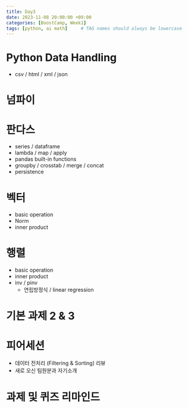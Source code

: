 ```yaml
---
title: Day3
date: 2023-11-08 20:00:00 +09:00
categories: [BoostCamp, Week1]
tags: [python, ai math]     # TAG names should always be lowercase
---
```


# Python Data Handling
- csv / html / xml / json
    
# 넘파이

# 판다스
- series / dataframe
- lambda / map / apply
- pandas built-in functions
- groupby / crosstab / merge / concat
- persistence

# 벡터
- basic operation
- Norm
- inner product

# 행렬
- basic operation
- inner product
- inv / pinv
    - 연립방정식 / linear regression

# 기본 과제 2 & 3

# 피어세션
- 데이터 전처리 (Filtering & Sorting) 리뷰
- 새로 오신 팀원분과 자기소개

# 과제 및 퀴즈 리마인드

